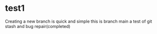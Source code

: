 # test1
Creating a new branch is quick and simple
this is branch main
a test of git stash and bug repair(completed)
